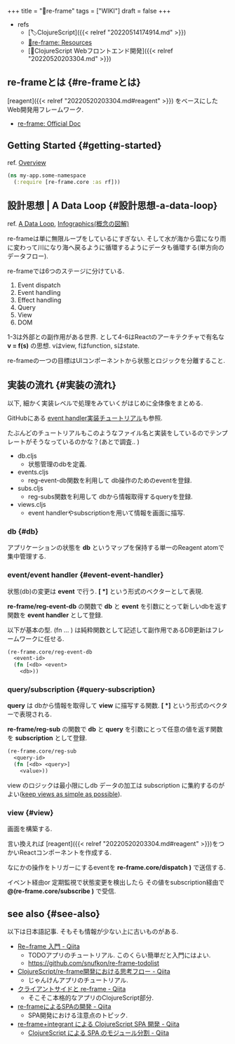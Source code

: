 +++
title = "📝re-frame"
tags = ["WIKI"]
draft = false
+++

-   refs
    -   [🏷ClojureScript]({{< relref "20220514174914.md" >}})
    -   [🔗re-frame: Resources](https://day8.github.io/re-frame/External-Resources/)
    -   [📝ClojureScript Webフロントエンド開発]({{< relref "20220520203304.md" >}})


## re-frameとは {#re-frameとは}

[reagent]({{< relref "20220520203304.md#reagent" >}}) をベースにしたWeb開発用フレームワーク.

-   [re-frame: Official Doc](http://day8.github.io/re-frame/re-frame/)


## Getting Started {#getting-started}

ref. [Overview](http://day8.github.io/re-frame/api-intro/)

```clojure
(ns my-app.some-namespace
  (:require [re-frame.core :as rf]))
```


## 設計思想 | A Data Loop {#設計思想-a-data-loop}

ref. [A Data Loop](http://day8.github.io/re-frame/a-loop/), [Infographics(概念の図解)](http://day8.github.io/re-frame/event-handling-infographic/)

re-frameは単に無限ループをしているにすぎない. そして水が海から雲になり雨に変わって川になり海へ戻るように循環するようにデータも循環する(単方向のデータフロー).

re-frameでは6つのステージに分けている.

1.  Event dispatch
2.  Event handling
3.  Effect handling
4.  Query
5.  View
6.  DOM

1-3は外部との副作用がある世界. として4-6はReactのアーキテクチャで有名な **v = f(s)** の思想. vはview, fはfunction, sはstate.

re-frameの一つの目標はUIコンポーネントから状態とロジックを分離すること.


## 実装の流れ {#実装の流れ}

以下, 細かく実装レベルで処理をみていくがはじめに全体像をまとめる.

GitHubにある [event handler実装チュートリアル](https://github.com/day8/re-frame/blob/master/docs/EffectfulHandlers.md)も参照.

たぶんどのチュートリアルもこのようなファイル名と実装をしているのでテンプレートがそうなっているのかな？(あとで調査.. )

-   db.cljs
    -   状態管理のdbを定義.
-   events.cljs
    -   reg-event-db関数を利用して db操作のためのeventを登録.
-   subs.cljs
    -   reg-subs関数を利用して dbから情報取得するqueryを登録.
-   views.cljs
    -   event handlerやsubscriptionを用いて情報を画面に描写.


### db {#db}

アプリケーションの状態を **db** というマップを保持する単一のReagent atomで集中管理する.


### event/event handler {#event-event-handler}

状態(db)の変更は **event** で行う. **[<event-id> <arg>\*]** という形式のベクターとして表現.

**re-frame/reg-event-db** の関数で **db** と **event** を引数にとって新しいdbを返す関数を **event handler** として登録.

以下が基本の型. (fn ... ) は純粋関数として記述して副作用であるDB更新はフレームワークに任せる.

```clojure
(re-frame.core/reg-event-db
  <event-id>
  (fn [<db> <event>
    <db>))
```


### query/subscription {#query-subscription}

**query** は dbから情報を取得して **view** に描写する関数. **[<query-id> <arg>\*]** という形式のベクターで表現される.

**re-frame/reg-sub** の関数で **db** と **query** を引数にとって任意の値を返す関数を **subscription** として登録.

```clojure
(re-frame.core/reg-sub
  <query-id>
  (fn [<db> <query>]
    <value>))
```

view のロジックは最小限にしdb データの加工は subscription に集約するのがよい([keep views as simple as possible](https://github.com/day8/re-frame/blob/v0.10.5/docs/SubscriptionsCleanup.md)).


### view {#view}

画面を構築する.

言い換えれば [reagent]({{< relref "20220520203304.md#reagent" >}})をつかいReactコンポーネントを作成する.

なにかの操作をトリガーにするeventを **re-frame.core/dispatch <event>)**  で送信する.

イベント経由or 定期監視で状態変更を検出したら その値をsubscription経由で **@(re-frame.core/subscribe <query>)** で受信.


## see also {#see-also}

以下は日本語記事. そもそも情報が少ない上に古いものがある.

-   [Re−frame 入門 - Qiita](https://qiita.com/snufkon/items/1d409c984faaa3c390a1)
    -   TODOアプリのチュートリアル. このくらい簡単だと入門にはよい.
    -   <https://github.com/snufkon/re-frame-todolist>
-   [ClojureScript/re-frame開発における思考フロー - Qiita](https://qiita.com/lagenorhynque/items/3770e520bee0007e417c)
    -   じゃんけんアプリのチュートリアル.
-   [クライアントサイドと re-frame - Qiita](https://qiita.com/MeguruMokke/items/78ff972bbd4efe3e1398)
    -   そこそこ本格的なアプリのClojureScript部分.
-   [re-frameによるSPAの開発 - Qiita](https://qiita.com/yoshidan/items/9d570bbef2f4e68b09e6)
    -   SPA開発における注意点のトピック.
-   [re-frame+integrant による ClojureScript SPA 開発 - Qiita](https://qiita.com/223kazuki/items/ce1680dc54ff8fe4770c)
    -   [ClojureScript による SPA のモジュール分割 - Qiita](https://qiita.com/223kazuki/items/dd1af292a644e95a3085)
